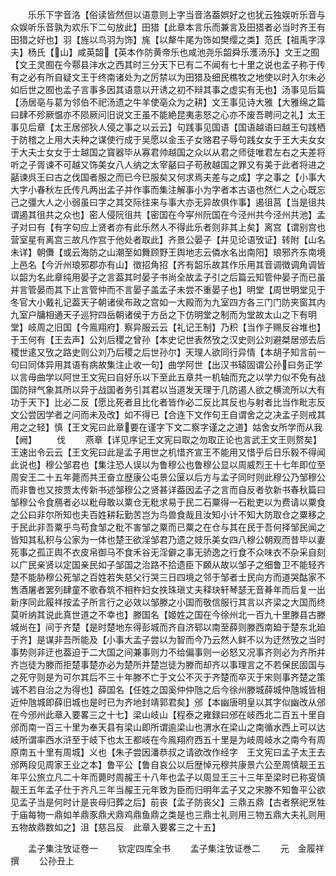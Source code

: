 <!-- { "loadSidebar": true } -->
　　乐乐下字音洛【俗读皆然但以语意则上字当音洛葢娯好之也犹云独娱听乐音与众娱听乐音孰为欢乐下二句放此】田猎【此章本言乐而兼言及田猎者必当时齐王有田猎之好也】羽【旌以鸟羽为饰】旄【以犛牛尾为饰如樊缨之类】范氏【祖禹字淳夫】杨氏【山】咸英韶【英本作防黄帝乐也咸池尧乐韶舜乐濩汤乐】文王之囿【文王灵囿在今鄠县沣水之西其时三分天下已有二不闻有七十里之说也孟子称于传有之必有所自疑文王于终南诸处为之厉禁以为田猎及细民樵牧之地使以时入尔未必如后世之囿也孟子言事多因其语意以开诱之初不辩其事之虚实有无也】汤事见后篇【汤居亳与葛为邻伯不祀汤遗之牛羊使亳众为之耕】文王事见诗大雅【大雅绵之篇曰肆不殄厥愠亦不陨厥问旧说文王虽不能絶昆夷恚怒之心亦不废吾聘问之礼】太王事见后章【太王居邠狄人侵之事之以云云】句践事见国语【国语越语曰越王句践栖于防稽之上用大夫种之谋使行成于吴愿以金玉子女赂君子辱句践女女于王大夫女女于大夫士女女于士越国之寳器毕从寡君帅越国之众以从君之师徒唯君左右之夫差将听之子胥谏不可越又饰美女八人纳之太宰嚭曰子苟赦越国之罪又有美于此者将进之嚭谏呉王曰古之伐国者服之而已今巳服矣又何求焉夫差与之成】字之事之【小事大大字小春秋左氏传凡两出孟子并作事而集注解事小为字者本古语也然仁人之心既忘己之彊大人之小弱虽曰字之其交际往来与事大亦无异故俱作事】遏徂莒【当是徂共谓遏其徂共之众也】密人侵阮徂共【密国在今寜州阮国在今泾州共今泾州共池】孟子对曰有【有字句应上贤者亦有此乐然人不得此乐者则非其上矣】离宫【谓别宫也营室星有离宫三故凡作宫于他处者取此】齐景公晏子【并见论语攷证】转附【山名未详】朝儛【或云海防之山潮至如舞顾野王舆地志云僯水名出南阳】琅邪齐东南境上邑名【今沂州琅邪郡亦有山】徴招角招【齐有韶乐故其作乐用其音调徴调角调皆以韶为名此章纯用晏子之言葢其时晏子书尚全故孟子引之后篇云知管仲晏子而已虽并言管晏而其下止言管仲而不言晏子盖孟子未尝不重晏子也】明堂【周世明堂见于冬官大小戴礼记葢天子朝诸侯布政之宫如一大殿而为九室四方各三门门防夹窗其内九室户牗相通天子巡狩四岳朝诸侯于方岳之下仿明堂之制而为堂故太山之下有明堂】岐周之旧国【今鳯翔府】察异服云云【礼记王制】乃积【当作子赐反谷堆也】于王何有【王去声】公刘后稷之曾孙【本史记世表然攷之汉史则公刘避桀居邠去后稷世逺又攷之路史则公刘乃后稷之后世孙尔】天理人欲同行异情【本胡子知言前一句曰同体异用其语有病故集注止收一句】曲学阿世【出汉书辕固谓公孙曰务正学以言毋曲学以阿世王文宪曰自好乐以下至此五章共一机轴而充之以学力似不免有战国防辩气象其所以异于战国者务引其君以当道发天理于几防遏人欲之横流所以大有功于天下】比必二反【愿比死者且比化者皆作必二反比其反也与射者比当作毗志反文公尝因学者之问而未及改】如不得已【合连下文作句王自谓舍之之决孟子则戒其用之之轻】慎【王文宪曰此章要在谨字下文二察字谨之之道】姑舍女所学而从我【阙】
　　伐
　　燕章【详见序记王文宪曰取之勿取正论也言武王文王则赘矣】王速出令云云【王文宪曰此是孟子用世之机惜齐宣王不能用又惜乎后日乐毅不得闻此说也】穆公邹君也【集注恐人误以为鲁穆公也鲁穆公显以周威烈王十七年即位至周安王二十五年薨而共王奋立歴康公屯景公匽以后方与孟子同时则此穆公乃邹穆公而非鲁也又按贾太传新书述邹穆公之贤甚详葢因孟子之言而自反者欤新书春秋篇曰邹穆公令食鴈者必以粃母敢以粟仓无粃求易于民二石粟得一石粃吏以为费请以粟食之公曰非尔所知也夫百姓耕耘勤苦岂为鸟兽食哉且汝知小计不知大防取仓之粟移之于民此非吾粟乎鸟苟食邹之粃不害邹之粟而已粟之在仓与其在民于吾何择邹民闻之皆知其私积与公家为一体也楚王欲淫邹君乃遗之妓乐美女四八穆公朝观而昔毕以妻死事之孤正舆不衣皮帛御马不食禾谷无淫僻之事无骄逸之行食不众味衣不杂采自刻以广民亲贤以定国亲民如子邹国之治路不拾遗臣下頥从故以邹子之细鲁卫不能轻齐楚不能胁穆公死邹之百姓若失慈父行哭三日四境之邻于邹者士民向方而道哭酤家不售酒屠者罢列肆童不歌舂筑不相杵妇女抶珠瑱丈夫释玦轩琴瑟无音朞年而后复一出新序同此履祥按孟子所言行之必效以邹滕之小国而敬信服行其言以齐梁之大国而终莫听纳其说此真世道之不幸也】滕国名【姬姓之国在今徐州北一百九十里滕县古滕城尚在】间于齐楚【是时楚地东得彭城而齐自济郓以南至薛则滕西南廹于楚东北廹于齐】是谋非吾所能及【小事大孟子尝以为智而今乃云然人鲜不以为迂然攷之当时事势则非迂也葢迫于二大国之间兼事则力不给偏事则一必怒又况事齐则必为齐所并齐岂徒为滕而拒楚事楚亦必为楚所并楚岂徒为滕而却齐以事理言之不若保民固国与之死守则是为可尔其后不三十年滕不亡于文公不灭于齐楚而卒灭于宋则事齐楚之策诚不若自治之为得也】薛国名【任姓之国奚仲仲虺之后今徐州滕城薛城仲虺城皆相近仲虺城即薛旧城也是时已为齐地封靖郭君矣】邠【本幽唐明皇以其字似幽改从邠在今邠州此章入要畧三之十七】梁山岐山【程泰之雍録曰邠在岐西北二百五十里自邠而南一百三十里为奉天县有梁山即所谓逾梁山也渭水在梁山之南循水西上可以达岐所谓率西水浒至于岐下也太王都岐在今鳯翔府西五十里是为岐周岐水之南今有周原南五十里有周城】义也【朱子尝因潘恭叔之请欲改作经字　王文宪曰孟子太王去邠两段见周家王业之本】鲁平公【鲁自哀公以后歴悼元穆共康景六公至周慎靓王五年平公旅立凡二十年而薨时周赧王十八年也孟子以周显王三十三年至梁时已称叜慎靓王五年孟子仕于齐凡三年当赧王元年致为臣而归明年孟子又之宋滕不知鲁平公欲见孟子当是何时计是丧母归葬之后】前丧【孟子防丧父】三鼎五鼎【古者祭祀烹牲于庙每物一鼎如羊鼎豕鼎犬鼎鸡鼎鱼鼎之类是也三鼎士礼则用三物五鼎大夫礼则用五物故鼎数如之】沮【慈吕反　此章入要畧三之十五】

　　孟子集注攷证卷一
　　钦定四库全书
　　孟子集注攷证巻二
　　元　金履祥　撰
　　公孙丑上
